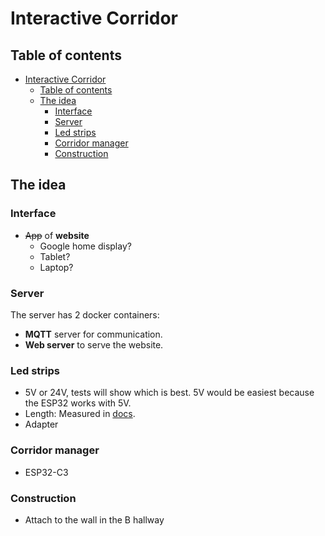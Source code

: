 # Interactive Corridor

## Table of contents

- [Interactive Corridor](#interactive-corridor)
  - [Table of contents](#table-of-contents)
  - [The idea](#the-idea)
    - [Interface](#interface)
    - [Server](#server)
    - [Led strips](#led-strips)
    - [Corridor manager](#corridor-manager)
    - [Construction](#construction)

## The idea

### Interface

- ~~App~~ of **website**
  - Google home display?
  - Tablet?
  - Laptop?

### Server

The server has 2 docker containers:

- **MQTT** server for communication.
- **Web server** to serve the website.

### Led strips

- 5V or 24V, tests will show which is best. 5V would be easiest because the ESP32 works with 5V.
- Length: Measured in [docs](./docs/README.md).
- Adapter

### Corridor manager

- ESP32-C3

### Construction

- Attach to the wall in the B hallway
